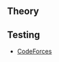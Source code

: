 ## Theory



## Testing

<ul>
<li><a href="https://codeforces.com/contest/508/submission/275853875">CodeForces</a></li>
</ul>